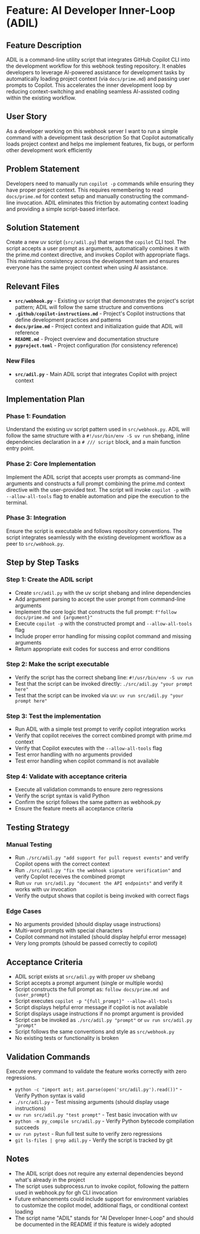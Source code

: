 # Feature: AI Developer Inner-Loop (ADIL)

## Feature Description

ADIL is a command-line utility script that integrates GitHub Copilot CLI into the development workflow for this webhook testing repository. It enables developers to leverage AI-powered assistance for development tasks by automatically loading project context (via `docs/prime.md`) and passing user prompts to Copilot. This accelerates the inner development loop by reducing context-switching and enabling seamless AI-assisted coding within the existing workflow.

## User Story

As a developer working on this webhook server
I want to run a simple command with a development task description
So that Copilot automatically loads project context and helps me implement features, fix bugs, or perform other development work efficiently

## Problem Statement

Developers need to manually run `copilot -p` commands while ensuring they have proper project context. This requires remembering to read `docs/prime.md` for context setup and manually constructing the command-line invocation. ADIL eliminates this friction by automating context loading and providing a simple script-based interface.

## Solution Statement

Create a new uv script (`src/adil.py`) that wraps the `copilot` CLI tool. The script accepts a user prompt as arguments, automatically combines it with the prime.md context directive, and invokes Copilot with appropriate flags. This maintains consistency across the development team and ensures everyone has the same project context when using AI assistance.

## Relevant Files

- **`src/webhook.py`** - Existing uv script that demonstrates the project's script pattern; ADIL will follow the same structure and conventions
- **`.github/copilot-instructions.md`** - Project's Copilot instructions that define development practices and patterns
- **`docs/prime.md`** - Project context and initialization guide that ADIL will reference
- **`README.md`** - Project overview and documentation structure
- **`pyproject.toml`** - Project configuration (for consistency reference)

### New Files

- **`src/adil.py`** - Main ADIL script that integrates Copilot with project context

## Implementation Plan

### Phase 1: Foundation

Understand the existing uv script pattern used in `src/webhook.py`. ADIL will follow the same structure with a `#!/usr/bin/env -S uv run` shebang, inline dependencies declaration in a `# /// script` block, and a main function entry point.

### Phase 2: Core Implementation

Implement the ADIL script that accepts user prompts as command-line arguments and constructs a full prompt combining the prime.md context directive with the user-provided text. The script will invoke `copilot -p` with `--allow-all-tools` flag to enable automation and pipe the execution to the terminal.

### Phase 3: Integration

Ensure the script is executable and follows repository conventions. The script integrates seamlessly with the existing development workflow as a peer to `src/webhook.py`.

## Step by Step Tasks

### Step 1: Create the ADIL script

- Create `src/adil.py` with the uv script shebang and inline dependencies
- Add argument parsing to accept the user prompt from command-line arguments
- Implement the core logic that constructs the full prompt: `f"follow docs/prime.md and {argument}"`
- Execute `copilot -p` with the constructed prompt and `--allow-all-tools` flag
- Include proper error handling for missing copilot command and missing arguments
- Return appropriate exit codes for success and error conditions

### Step 2: Make the script executable

- Verify the script has the correct shebang line: `#!/usr/bin/env -S uv run`
- Test that the script can be invoked directly: `./src/adil.py "your prompt here"`
- Test that the script can be invoked via uv: `uv run src/adil.py "your prompt here"`

### Step 3: Test the implementation

- Run ADIL with a simple test prompt to verify copilot integration works
- Verify that copilot receives the correct combined prompt with prime.md context
- Verify that Copilot executes with the `--allow-all-tools` flag
- Test error handling with no arguments provided
- Test error handling when copilot command is not available

### Step 4: Validate with acceptance criteria

- Execute all validation commands to ensure zero regressions
- Verify the script syntax is valid Python
- Confirm the script follows the same pattern as webhook.py
- Ensure the feature meets all acceptance criteria

## Testing Strategy

### Manual Testing

- Run `./src/adil.py "add support for pull request events"` and verify Copilot opens with the correct context
- Run `./src/adil.py "fix the webhook signature verification"` and verify Copilot receives the combined prompt
- Run `uv run src/adil.py "document the API endpoints"` and verify it works with uv invocation
- Verify the output shows that copilot is being invoked with correct flags

### Edge Cases

- No arguments provided (should display usage instructions)
- Multi-word prompts with special characters
- Copilot command not installed (should display helpful error message)
- Very long prompts (should be passed correctly to copilot)

## Acceptance Criteria

- ADIL script exists at `src/adil.py` with proper uv shebang
- Script accepts a prompt argument (single or multiple words)
- Script constructs the full prompt as: `follow docs/prime.md and {user_prompt}`
- Script executes `copilot -p "{full_prompt}" --allow-all-tools`
- Script displays helpful error message if copilot is not available
- Script displays usage instructions if no prompt argument is provided
- Script can be invoked as `./src/adil.py "prompt"` or `uv run src/adil.py "prompt"`
- Script follows the same conventions and style as `src/webhook.py`
- No existing tests or functionality is broken

## Validation Commands

Execute every command to validate the feature works correctly with zero regressions.

- `python -c "import ast; ast.parse(open('src/adil.py').read())"` - Verify Python syntax is valid
- `./src/adil.py` - Test missing arguments (should display usage instructions)
- `uv run src/adil.py "test prompt"` - Test basic invocation with uv
- `python -m py_compile src/adil.py` - Verify Python bytecode compilation succeeds
- `uv run pytest` - Run full test suite to verify zero regressions
- `git ls-files | grep adil.py` - Verify the script is tracked by git

## Notes

- The ADIL script does not require any external dependencies beyond what's already in the project
- The script uses subprocess.run to invoke copilot, following the pattern used in webhook.py for gh CLI invocation
- Future enhancements could include support for environment variables to customize the copilot model, additional flags, or conditional context loading
- The script name "ADIL" stands for "AI Developer Inner-Loop" and should be documented in the README if this feature is widely adopted
